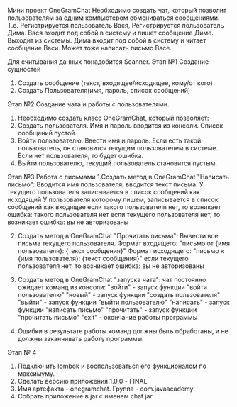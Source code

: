 Мини проект OneGramChat
Необходимо создать чат, который позволит пользователям за одним компьютером обмениваться сообщениями.
Т.е. Регистрируется пользователь Вася, Регистрируется пользователь Дима.
Вася входит под собой в систему и пишет сообщение Диме. Выходит из системы.
Дима входит под собой в систему и читает сообщение Васи. Может тоже написать письмо Васе.

Для считывания данных понадобится Scanner.
Этап №1 Создание сущностей
1. Создать сообщение (текст, входящее/исходящее, кому/от кого)
2. Создать Пользователя(имя, пароль, список сообщений)

Этап №2 Создание чата и работы с пользователями.
1. Необходимо создать класс OneGramChat, который позволяет:
2. Создать пользователя. Имя и пароль вводится из консоли. Список сообщений пустой.
3. Войти пользователю. Ввести имя и пароль. Если есть такой пользователь, он становится текущим пользователем в системе. Если нет пользователя, то будет ошибка.
4. Выйти пользователю, текущий пользователь становится пустым.

Этап №3 Работа с письмами
1.Создать метод в OneGramChat "Написать письмо": Вводится имя пользователя, вводится текст письма.
У текущего пользователя записывается в список сообщений как исходящий
У пользователя которому пишем, записывается в список сообщений как входящее
если такого пользователя нет, то возникает ошибка: такого пользователя нет
если текущего пользователя нет, то возникает ошибка: вы не авторизованы

2. Создать метод в OneGramChat "Прочитать письма":
   Вывести все письма текущего пользователя.
   Формат входящего: "письмо от {имя пользователя}: {текст сообщения}"
   Формат исходящего: "письмо к {имя пользователя}: {текст сообщения}"
   если текущего пользователя нет, то возникает ошибка: вы не авторизованы

3. Создать метод  в OneGramChat "запуска чата":
   чат постоянно ожидает команд из консоли:
   "войти" - запуск функции "войти пользователю"
   "новый" - запуск функции "создать пользователя"
   "выйти" - запуск функции "выйти пользователю"
   "написать" - запуск функции "написать письмо"
   "прочитать" - запуск функции "прочитать письмо"
   "exit" - окончание работы программы

4. Ошибки в результате работы команд должны быть обработаны, и не должны заканчивать работу программы.

Этап № 4
1. Подключить lombok и воспользоваться его функционалом по максимуму.
2. Сделать версию приложения 1.0.0 - FINAL
4. Имя артефакта - onegramchat. Группа - com.javaacademy
3. Собрать приложение в jar с именем chat.jar